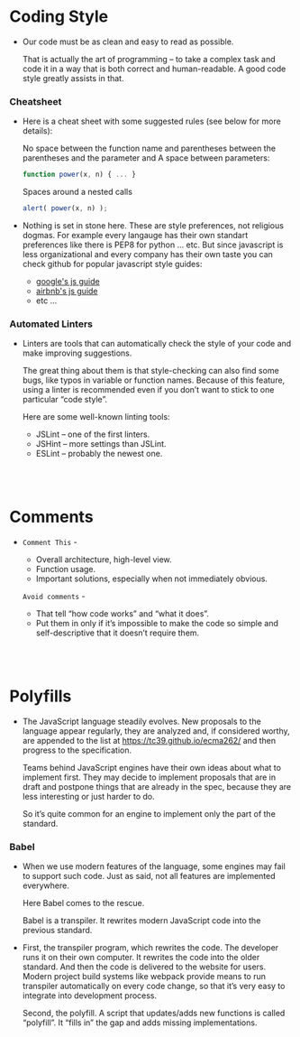 # Coding Style

- Our code must be as clean and easy to read as possible. 

  That is actually the art of programming – to take a complex task and code it in a way that is both correct and human-readable. A good code style greatly assists in that.

### Cheatsheet

- Here is a cheat sheet with some suggested rules (see below for more details):

  No space between the function name and parentheses between the parentheses and the parameter and A space between parameters:
  ```js
  function power(x, n) { ... }
  ```
  Spaces around a nested calls
  ```js
  alert( power(x, n) );
  ```
  
- Nothing is set in stone here. These are style preferences, not religious dogmas. For example every langauge has their own standart preferences like there is PEP8 for python ... etc. But since javascript is less organizational and every company has their own taste you can check github for popular javascript style guides:
  - [google's js guide](https://google.github.io/styleguide/javascriptguide.xml)
  - [airbnb's js guide](https://github.com/airbnb/javascript)
  - etc ...


### Automated Linters

- Linters are tools that can automatically check the style of your code and make improving suggestions.

  The great thing about them is that style-checking can also find some bugs, like typos in variable or function names. Because of this feature, using a linter is recommended even if you don’t want to stick to one particular “code style”.
  
  Here are some well-known linting tools:
  - JSLint – one of the first linters.
  - JSHint – more settings than JSLint.
  - ESLint – probably the newest one.

<br>
<br>

# Comments

- `Comment This` -
  - Overall architecture, high-level view.
  - Function usage.
  - Important solutions, especially when not immediately obvious.

  `Avoid comments` -
  - That tell “how code works” and “what it does”.
  - Put them in only if it’s impossible to make the code so simple and self-descriptive that it doesn’t require them.
  
<br>
<br>

# Polyfills

- The JavaScript language steadily evolves. New proposals to the language appear regularly, they are analyzed and, if considered worthy, are appended to the list at https://tc39.github.io/ecma262/ and then progress to the specification.

  Teams behind JavaScript engines have their own ideas about what to implement first. They may decide to implement proposals that are in draft and postpone things that are already in the spec, because they are less interesting or just harder to do.

  So it’s quite common for an engine to implement only the part of the standard.
  
### Babel

- When we use modern features of the language, some engines may fail to support such code. Just as said, not all features are implemented everywhere.

  Here Babel comes to the rescue.

  Babel is a transpiler. It rewrites modern JavaScript code into the previous standard. 
  
- First, the transpiler program, which rewrites the code. The developer runs it on their own computer. It rewrites the code into the older standard. And then the code is delivered to the website for users. Modern project build systems like webpack provide means to run transpiler automatically on every code change, so that it’s very easy to integrate into development process.

  Second, the polyfill. A script that updates/adds new functions is called “polyfill”. It “fills in” the gap and adds missing implementations.

